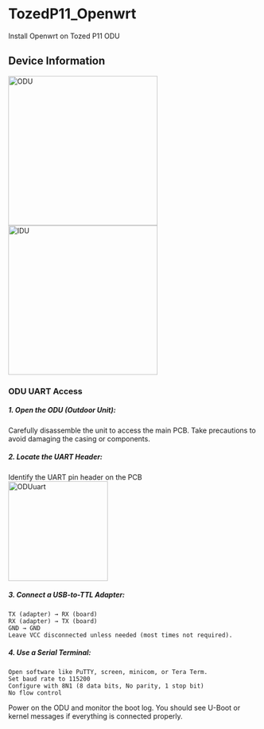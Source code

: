 # TozedP11_Openwrt
Install Openwrt on Tozed P11 ODU

## Device Information

<img src="https://github.com/user-attachments/assets/34ff8e63-27e7-4d2d-9fd6-12563e586fd4" alt="ODU" width="300"/>

<img src="https://github.com/user-attachments/assets/13a94e63-55cf-4d45-96f9-1d3ed5609395" alt="IDU" width="300"/>


### ODU UART Access
##### 1. Open the ODU (Outdoor Unit):
Carefully disassemble the unit to access the main PCB. Take precautions to avoid damaging the casing or components.

##### 2. Locate the UART Header:
Identify the UART pin header on the PCB  
<img src="https://github.com/user-attachments/assets/01a16874-02e7-43a0-b43a-20e76711f15a" alt="ODUuart" width="200"/>

##### 3. Connect a USB-to-TTL Adapter:

    TX (adapter) → RX (board)
    RX (adapter) → TX (board)
    GND → GND
    Leave VCC disconnected unless needed (most times not required).

##### 4. Use a Serial Terminal:

    Open software like PuTTY, screen, minicom, or Tera Term.
    Set baud rate to 115200
    Configure with 8N1 (8 data bits, No parity, 1 stop bit)
    No flow control

Power on the ODU and monitor the boot log. You should see U-Boot or kernel messages if everything is connected properly.
